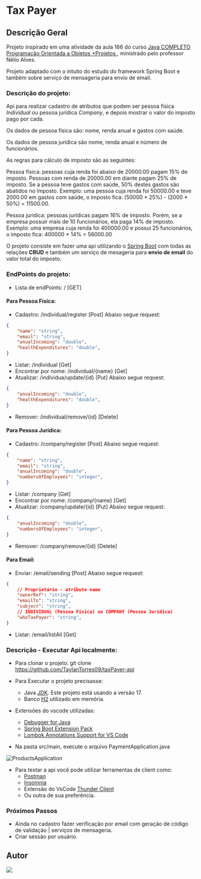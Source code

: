 # Tax Payer

## Descrição Geral

Projeto inspirado em uma atividade da aula 166 do curso [Java COMPLETO Programação Orientada a Objetos +Projetos
](https://www.udemy.com/course/java-curso-completo/), ministrado pelo professor Nélio Alves.

<p>Projeto adaptado com o intuito do estudo do framework Spring Boot e também sobre serviço de mensageria para envio de email.</p>

### Descrição do projeto:

Api para realizar cadastro de atributos que podem ser pessoa física *Individual* ou pessoa jurídica *Company*, e depois mostrar o valor do imposto pago por cada.

Os dados de pessoa física são: nome, renda anual e gastos com saúde.

Os dados de pessoa jurídica são nome, renda anual e número de funcionários.

As regras para cálculo de imposto são as seguintes:

Pessoa física: pessoas cuja renda foi abaixo de 20000.00 pagam 15% de imposto. Pessoas com 
renda de 20000.00 em diante pagam 25% de imposto. Se a pessoa teve gastos com saúde, 50% 
destes gastos são abatidos no imposto. Exemplo: uma pessoa cuja renda foi 50000.00 e teve 2000.00 em gastos com saúde, o imposto fica: (50000 * 25%) - (2000 * 50%) = 11500.00.

Pessoa jurídica: pessoas jurídicas pagam 16% de imposto. Porém, se a empresa possuir mais de 10 
funcionários, ela paga 14% de imposto. 
Exemplo: uma empresa cuja renda foi 400000.00 e possui 25 funcionários, o imposto fica: 
400000 * 14% = 56000.00


O projeto consiste em fazer uma api utilizando o [Spring Boot](https://code.visualstudio.com/docs/java/java-spring-boot) com todas as relações **CRUD** e também um serviço de mesageria para **envio de email** do valor total do imposto.

### EndPoints do projeto:
- Lista de endPoints: / [GET]

#### Para Pessoa Física:
- Cadastro: /individual/register [Post] Abaixo segue request:
``` Json Body
{
    "name": "string",
    "email": "string",
    "anualIncoming": "double",
    "healthExpenditures": "double",
}
```
- Listar: /individual [Get]
- Encontrar por nome: /individual/{name} [Get]
- Atualizar: /individua/update/{id} [Put] Abaixo segue request:
``` Json Body
{
    "anualIncoming": "double",
    "healthExpenditures": "double",
}
```
- Remover: /individual/remove/{id} [Delete]

#### Para Pessoa Jurídica:
- Cadastro: /company/register [Post] Abaixo segue request:
``` Json Body
{
    "name": "string",
    "email": "string",
    "anualIncoming": "double",
    "numbersOfEmployees": "integer",
}
```
- Listar: /company [Get]
- Encontrar por nome: /company/{name} [Get]
- Atualizar: /company/update/{id} [Put] Abaixo segue request:
``` Json Body
{
    "anualIncoming": "double",
    "numbersOfEmployees": "integer",
}
```
- Remover: /company/remove/{id} [Delete]

#### Para Email:
- Enviar: /email/sending [Post] Abaixo segue request:
``` Json Body
{
    // Proprietário - atribute name
    "ownerRef": "string",
    "emailTo": "string",
    "subject": "string",
    // INDIVIDUAL (Pessoa Física) ou COMPANY (Pessoa Jurídica)
    "whoTaxPayer": "string",
}
```
- Listar: /email/listAll [Get]

### Descrição - Executar Api localmente:
- Para clonar o projeto: git clone https://github.com/TaylanTorres09/taxPayer-api
- Para Executar o projeto precisasse:
    - Java [JDK](https://www.oracle.com/java/technologies/downloads/#java17). Este projeto está usando a versão 17.
    - Banco [H2](https://www.h2database.com/html/main.html) utilizado em memória.

- Extensões do vscode utilizadas:
    - [Debugger for Java](https://marketplace.visualstudio.com/items?itemName=redhat.java)
    - [Spring Boot Extension Pack](https://marketplace.visualstudio.com/items?itemName=Pivotal.vscode-boot-dev-pack)
    - [Lombok Annotations Support for VS Code](https://marketplace.visualstudio.com/items?itemName=vscjava.vscode-lombok)

- Na pasta src/main, execute o arquivo PaymentApplication.java

![ProductsApplication](Img_README/ProductsApplication.png)

- Para testar a api você pode utilizar ferramentas de client como:
    - [Postman](https://www.postman.com/)
    - [Insomnia](https://insomnia.rest/download)
    - Extensão do VsCode [Thunder Client](https://marketplace.visualstudio.com/items?itemName=rangav.vscode-thunder-client)
    - Ou outra de sua preferência.

### Próximos Passos
- Ainda no cadastro fazer verificação por email com geração de código de validação | serviços de mensageria.
- Criar sessão por usuário.

## Autor
<a href="https://www.linkedin.com/in/taylan-torres" target="_blank"><img src="https://img.shields.io/badge/-LinkedIn-%230077B5?style=for-the-badge&logo=linkedin&logoColor=white" target="_blank"></a> 